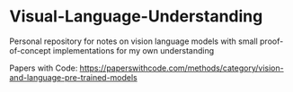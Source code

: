 # Visual-Language-Understanding
Personal repository for notes on vision language models with small proof-of-concept implementations for my own understanding 

Papers with Code: https://paperswithcode.com/methods/category/vision-and-language-pre-trained-models
